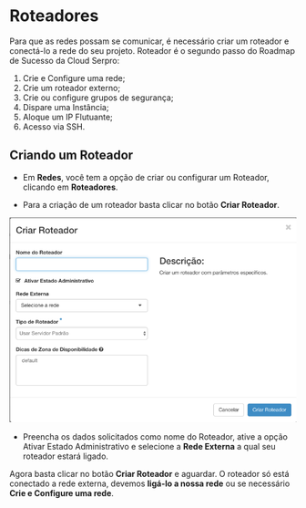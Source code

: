 # Roteadores

Para que as redes possam se comunicar, é necessário criar um roteador e conectá-lo a rede do seu projeto. Roteador é o segundo passo do Roadmap de Sucesso da Cloud Serpro: 

1. Crie e Configure uma rede;
2. Crie um roteador externo;
3. Crie ou configure grupos de segurança;
4. Dispare uma Instância;
5. Aloque um IP Flutuante;
6. Acesso via SSH.

## Criando um Roteador

* Em **Redes**, você tem a opção de criar ou configurar um Roteador, clicando em **Roteadores**.

* Para a criação de um roteador basta clicar no botão **Criar Roteador**.

![Criar roteador Cloud Serpro](../../img/roteador/criar-roteador.png)

* Preencha os dados solicitados como nome do Roteador, ative a opção Ativar Estado Administrativo e selecione a **Rede Externa** a qual seu roteador estará ligado.

Agora basta clicar no botão **Criar Roteador** e aguardar. O roteador só está conectado a rede externa, devemos **ligá-lo a nossa rede** ou se necessário **Crie e Configure uma rede**.



